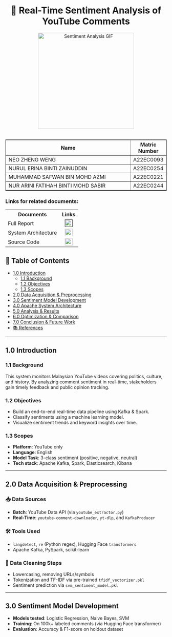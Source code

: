 <h1 align="center">
  🎥 Real-Time Sentiment Analysis of YouTube Comments
  <br>
</h1>

<div align="center">
  <img src="https://media.giphy.com/media/v1.Y2lkPTc5MGI3NjExa3R5aWF6YW93emZoNG41bDhneXg4MGxxaDlhb2U5MXdiaXpkdXJlNSZlcD12MV9naWZzX3NlYXJjaCZjdD1n/13Nc3xlO1kGg3S/giphy.gif" width="300px" alt="Sentiment Analysis GIF">
</div>
<br>
<table border="solid" align="center">
  <tr>
    <th>Name</th>
    <th>Matric Number</th>
  </tr>
  <tr>
    <td width=80%>NEO ZHENG WENG</td>
    <td>A22EC0093</td>
  </tr>
  <tr>
    <td width=80%>NURUL ERINA BINTI ZAINUDDIN</td>
    <td>A22EC0254</td>
  </tr>
  <tr>
    <td width=80%>MUHAMMAD SAFWAN BIN MOHD AZMI</td>
    <td>A22EC0221</td>
  </tr>
  <tr>
    <td width=80%>NUR ARINI FATIHAH BINTI MOHD SABIR</td>
    <td>A22EC0244</td>
  </tr>
</table>

### Links for related documents:
<table>
  <tr>
    <th>Documents</th>
    <th>Links</th>
  </tr>
  <tr>
    <td>Full Report</td>
    <td align="center">
      <a href="">
        <img src="https://github.com/user-attachments/assets/4f5391d9-f205-4dd6-8c08-1f8307bd55bf" width="24px" height="23px" alt="Full Report Icon">
      </a>
    </td>
  </tr>
  <tr>
    <td>System Architecture</td>
    <td align="center">
      <a href="https://github.com/Jingyong14/HPDP02/blob/main/2425/project/p2/Group_1/img/System%20Architecture%20.jpg" target="_blank">
        <img src="https://cdn-icons-png.flaticon.com/512/8760/8760611.png" width="24px" height="23px" alt="System Architecture Icon">
      </a>
    </td>
  </tr>
  <tr>
    <td>Source Code</td>
    <td align="center">
      <a href="https://github.com/Jingyong14/HPDP02/tree/main/2425/project/p2/Group_1/docker-compose" target="_blank">
        <img src="https://cdn-icons-png.flaticon.com/512/9679/9679659.png" width="24px" height="23px" alt="Source Code Icon">
      </a>
    </td>
  </tr>
</table>

## 📌 Table of Contents

- [1.0 Introduction](#10-introduction)
  - [1.1 Background](#11-background)
  - [1.2 Objectives](#12-objectives)
  - [1.3 Scopes](#13-scopes)
- [2.0 Data Acquisition & Preprocessing](#20-data-acquisition--preprocessing)
- [3.0 Sentiment Model Development](#30-sentiment-model-development)
- [4.0 Apache System Architecture](#40-apache-system-architecture)
- [5.0 Analysis & Results](#50-analysis--results)
- [6.0 Optimization & Comparison](#60-optimization--comparison)
- [7.0 Conclusion & Future Work](#70-conclusion--future-work)
- [📚 References](#references)

---

## 1.0 Introduction

### 1.1 Background

This system monitors Malaysian YouTube videos covering politics, culture, and history. By analyzing comment sentiment in real-time, stakeholders gain timely feedback and public opinion tracking.

### 1.2 Objectives

- Build an end-to-end real-time data pipeline using Kafka & Spark.
- Classify sentiments using a machine learning model.
- Visualize sentiment trends and keyword insights over time.

### 1.3 Scopes

- **Platform**: YouTube only  
- **Language**: English  
- **Model Task**: 3-class sentiment (positive, negative, neutral)  
- **Tech stack**: Apache Kafka, Spark, Elasticsearch, Kibana

---

## 2.0 Data Acquisition & Preprocessing

### 📥 Data Sources
- **Batch**: YouTube Data API (via `youtube_extractor.py`)
- **Real-Time**: `youtube-comment-downloader`, `yt-dlp`, and `KafkaProducer`

### 🛠️ Tools Used

- `langdetect`, `re` (Python regex), Hugging Face `transformers`
- Apache Kafka, PySpark, scikit-learn

### 🧹 Data Cleaning Steps

- Lowercasing, removing URLs/symbols
- Tokenization and TF-IDF via pre-trained `tfidf_vectorizer.pkl`
- Sentiment prediction via `svm_sentiment_model.pkl`

---

## 3.0 Sentiment Model Development

- **Models tested**: Logistic Regression, Naive Bayes, SVM
- **Training**: On 100k+ labeled comments (via Hugging Face transformer)
- **Evaluation**: Accuracy & F1-score on holdout dataset
